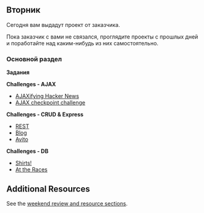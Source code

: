 ## Вторник

Сегодня вам выдадут проект от заказчика.

Пока заказчик с вами не связался, проглядите проекты с прошлых дней и поработайте над каким-нибудь из них самостоятельно.

### Основной раздел

**Задания**

**Challenges - AJAX**

- [AJAXifying Hacker News](../../../../ajaxifying-hacker-news-challenge)
- [AJAX checkpoint challenge](../../../../ajax-checkpoint-challenge)

**Challenges - CRUD & Express**

- [REST](../../../../rest-controller-karaoke-challenge)
- [Blog](../../../../blog-2-multi-author-challenge)
- [Avito](../../../../avito-clone-challenge)

**Challenges - DB**

- [Shirts!](../../../../sequelize-associations-drill-shirts-challenge)
- [At the Races](../../../../sequelize-associations-drill-races-challenge)



## Additional Resources

See the [weekend review and resource sections](../week-3/6-weekend.md).
